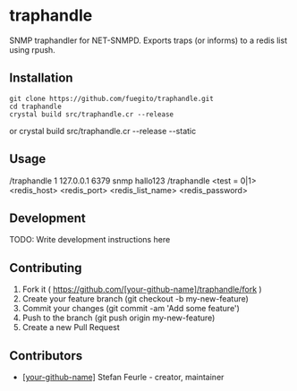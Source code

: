 # traphandle

SNMP traphandler for NET-SNMPD.
Exports traps (or informs) to a redis list using rpush.

## Installation

    git clone https://github.com/fuegito/traphandle.git
    cd traphandle
    crystal build src/traphandle.cr --release
or
    crystal build src/traphandle.cr --release --static

## Usage

/traphandle 1 127.0.0.1 6379 snmp hallo123
/traphandle <test = 0|1> <redis_host> <redis_port> <redis_list_name> <redis_password>

## Development

TODO: Write development instructions here

## Contributing

1. Fork it ( https://github.com/[your-github-name]/traphandle/fork )
2. Create your feature branch (git checkout -b my-new-feature)
3. Commit your changes (git commit -am 'Add some feature')
4. Push to the branch (git push origin my-new-feature)
5. Create a new Pull Request

## Contributors

- [[your-github-name]](https://github.com/[your-github-name]) Stefan Feurle - creator, maintainer
